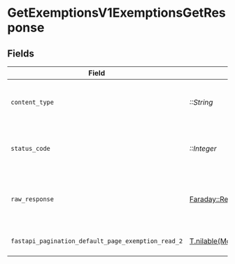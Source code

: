 # GetExemptionsV1ExemptionsGetResponse


## Fields

| Field                                                                                                                                          | Type                                                                                                                                           | Required                                                                                                                                       | Description                                                                                                                                    |
| ---------------------------------------------------------------------------------------------------------------------------------------------- | ---------------------------------------------------------------------------------------------------------------------------------------------- | ---------------------------------------------------------------------------------------------------------------------------------------------- | ---------------------------------------------------------------------------------------------------------------------------------------------- |
| `content_type`                                                                                                                                 | *::String*                                                                                                                                     | :heavy_check_mark:                                                                                                                             | HTTP response content type for this operation                                                                                                  |
| `status_code`                                                                                                                                  | *::Integer*                                                                                                                                    | :heavy_check_mark:                                                                                                                             | HTTP response status code for this operation                                                                                                   |
| `raw_response`                                                                                                                                 | [Faraday::Response](https://www.rubydoc.info/gems/faraday/Faraday/Response)                                                                    | :heavy_check_mark:                                                                                                                             | Raw HTTP response; suitable for custom response parsing                                                                                        |
| `fastapi_pagination_default_page_exemption_read_2`                                                                                             | [T.nilable(Models::Components::FastapiPaginationDefaultPageExemptionRead2)](../../models/shared/fastapipaginationdefaultpageexemptionread2.md) | :heavy_minus_sign:                                                                                                                             | Successfully retrieved exemptions                                                                                                              |